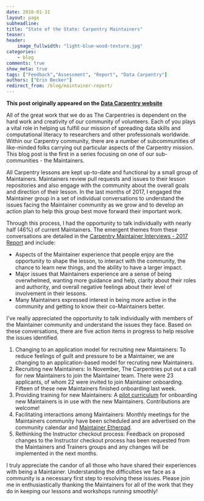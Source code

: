 ```yaml
---
date: 2018-01-31
layout: page
subheadline:
title: "State of the State: Carpentry Maintainers"
teaser: 
header:
    image_fullwidth: "light-blue-wood-texture.jpg"
categories:
    - blog
comments: true
show_meta: true
tags: ["Feedback","Assessment", "Report", "Data Carpentry"]
authors: ["Erin Becker"]
redirect_from: /blog/maintainer-report/
--- 
```


**This post originally appeared on the [Data Carpentry website](https://datacarpentry.org)**

All of the great work that we do as The Carpentries is dependent on
the hard work and creativity of our community of volunteers. Each of
you plays a vital role in helping us fulfill our mission of spreading 
data skills and computational literacy to researchers and other
professionals worldwide. Within our Carpentry community, there are
a number of subcommunities of like-minded folks carrying out 
particular aspects of the Carpentry mission. This blog post is the
first in a series focusing on one of our sub-communities - the 
Maintainers.

All Carpentry lessons are kept up-to-date and functional by a small
group of Maintainers. Maintainers review pull requests and issues
to their lesson repositories and also engage with the community about
the overall goals and direction of their lesson. In the last months
of 2017, I engaged the Maintainer group in a set of individual 
conversations to understand the issues facing the Maintainer
community as we grow and to develop an action plan to help this group
best move forward their important work. 

Through this process, I had the opportunity to talk individually with
nearly half (46%) of current Maintainers. The emergent themes from 
these conversations are detailed in the [Carpentry Maintainer Interviews - 2017 Report](blog/Report-maintainer-interviews-2017-public-version.pdf) and include:

- Aspects of the Maintainer experience that people enjoy are the opportunity to shape the lesson, to interact with the community, the chance to learn new things, and the ability to have a larger impact.  
- Major issues that Maintainers experience are a sense of being overwhelmed, wanting more guidance and help, clarity about their roles and authority, and overall negative feelings about their level of involvement in their lessons.  
- Many Maintainers expressed interest in being more active in the community and getting to know their co-Maintainers better.   

I've really appreciated the opportunity to talk individually with 
members of the Maintainer community and understand the issues they 
face. Based on these conversations, there are five action items in
progress to help resolve the issues identified. 

1) Changing to an application model for recruiting new Maintainers: To reduce feelings of guilt and pressure to be a Maintainer, we are changing to an application-based model for recruting new Maintainers.   
2) Recruiting new Maintainers: In November, The Carpentries put out a call for new Maintainers to join the Maintainer team. There were 23 applicants, of whom 22 were invited to join Maintainer onboarding. Fifteen of these new Maintainers finished onboarding last week.    
3) Providing training for new Maintainers: A [pilot curriculum](https://carpentries.github.io/maintainer-onboarding/) for onboarding new Maintainers is in use with the new Maintainers. Contributions are welcome!  
4) Facilitating interactions among Maintainers: Monthly meetings for the Maintainers community have been scheduled and are advertised on the community calendar and [Maintainer Etherpad](http://pad.software-carpentry.org/maintainers).  
5) Rethinking the Instructor checkout process: Feedback on proposed changes to the Instructor checkout process has been requested from the Maintainers and Trainers groups and any changes will be implemented in the next months.  

I truly appreciate the candor of all those who have shared their 
experiences with being a Maintainer. Understanding the difficulties 
we face as a community is a necessary first step to resolving these
issues. Please join me in enthusiastically thanking the Maintainers 
for all of the work that they do in keeping our lessons and workshops
running smoothly!

